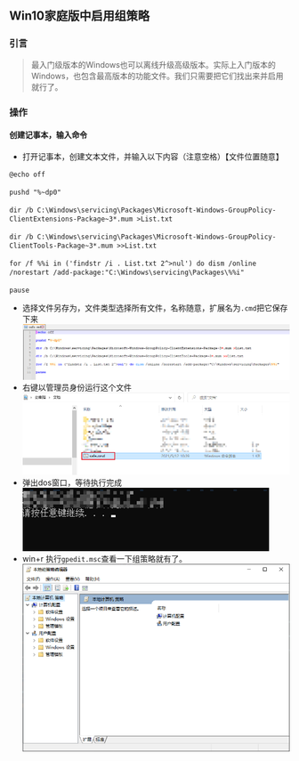 ## Win10家庭版中启用组策略

### 引言
> 最入门级版本的Windows也可以离线升级高级版本。实际上入门版本的Windows，也包含最高版本的功能文件。我们只需要把它们找出来并启用就行了。

### 操作
#### 创建记事本，输入命令
* 打开记事本，创建文本文件，并输入以下内容（注意空格）【文件位置随意】
```text
@echo off

pushd "%~dp0"

dir /b C:\Windows\servicing\Packages\Microsoft-Windows-GroupPolicy-ClientExtensions-Package~3*.mum >List.txt

dir /b C:\Windows\servicing\Packages\Microsoft-Windows-GroupPolicy-ClientTools-Package~3*.mum >>List.txt

for /f %%i in ('findstr /i . List.txt 2^>nul') do dism /online /norestart /add-package:"C:\Windows\servicing\Packages\%%i"

pause
```
* 选择文件另存为，文件类型选择所有文件，名称随意，扩展名为`.cmd`把它保存下来
  ![启用安全组命令演示](../resource/windows/windows-启用安全组命令演示.png)
* 右键以管理员身份运行这个文件
  ![执行脚本文件](../resource/windows/windows-执行脚本文件.png)
* 弹出dos窗口，等待执行完成
  ![执行启用安全组命令](../resource/windows/windows-执行启用安全组命令.png)
* win+r 执行`gpedit.msc`查看一下组策略就有了。
  ![组策略展示](../resource/windows/windows-组策略展示.png)



